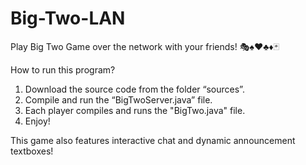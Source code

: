 # Big-Two-LAN
Play Big Two Game over the network with your friends! 🎭♠️♥️♣️♦️🃏

How to run this program?
1. Download the source code from the folder “sources”. 
2. Compile and run the “BigTwoServer.java” file.
3. Each player compiles and runs the "BigTwo.java" file.
4. Enjoy!

This game also features interactive chat and dynamic announcement textboxes!
